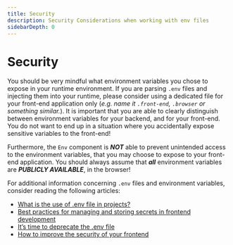 ```yaml
---
title: Security
description: Security Considerations when working with env files
sidebarDepth: 0
---
```


# Security

You should be very mindful what environment variables you chose to expose in your runtime environment.
If you are parsing `.env` files and injecting them into your runtime, please consider using a dedicated
file for your front-end application only (_e.g. name it `.front-end`, `.browser` or something similar._).
It is important that you are able to clearly distinguish between environment variables for your backend, and
for your front-end. You do not want to end up in a situation where you accidentally expose sensitive variables
to the front-end!

Furthermore, the `Env` component is **_NOT_** able to prevent unintended access to the environment variables, that you
may choose to expose to your front-end application. You should always assume that
**_all_** environment variables are **_PUBLICLY AVAILABLE_**, in the browser!

For additional information concerning `.env` files and environment variables, consider reading the
following articles:

* [What is the use of .env file in projects?](https://medium.com/@sujathamudadla1213/what-is-the-use-of-env-8d6b3eb94843)
* [Best practices for managing and storing secrets in frontend development](https://blog.logrocket.com/best-practices-for-managing-and-storing-secrets-in-frontend-development/)
* [It’s time to deprecate the .env file](https://medium.com/@tony.infisical/its-time-to-deprecate-the-env-file-for-a-better-stack-a519ac89bab0)
* [How to improve the security of your frontend](https://community.aws/content/2djybfoALqneZO9EA2UA7a5lCbn/how-to-improve-the-security-of-your-frontend-application-using-aws-secret-manager)